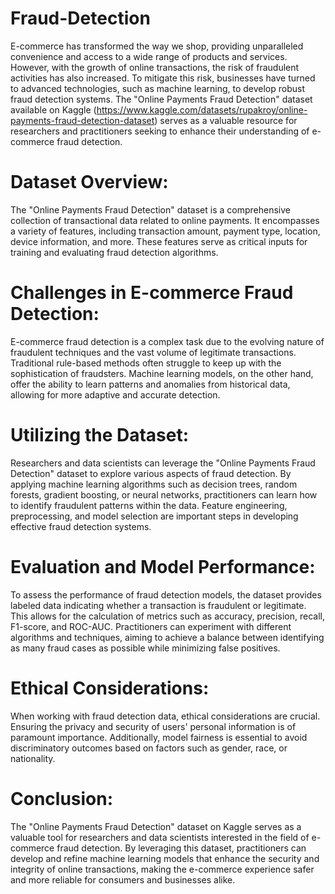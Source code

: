 # Fraud-Detection
E-commerce has transformed the way we shop, providing unparalleled convenience and access to a wide range of products and services. However, with the growth of online transactions, the risk of fraudulent activities has also increased. To mitigate this risk, businesses have turned to advanced technologies, such as machine learning, to develop robust fraud detection systems. The "Online Payments Fraud Detection" dataset available on Kaggle (https://www.kaggle.com/datasets/rupakroy/online-payments-fraud-detection-dataset) serves as a valuable resource for researchers and practitioners seeking to enhance their understanding of e-commerce fraud detection.

# Dataset Overview:
The "Online Payments Fraud Detection" dataset is a comprehensive collection of transactional data related to online payments. It encompasses a variety of features, including transaction amount, payment type, location, device information, and more. These features serve as critical inputs for training and evaluating fraud detection algorithms.

# Challenges in E-commerce Fraud Detection:
E-commerce fraud detection is a complex task due to the evolving nature of fraudulent techniques and the vast volume of legitimate transactions. Traditional rule-based methods often struggle to keep up with the sophistication of fraudsters. Machine learning models, on the other hand, offer the ability to learn patterns and anomalies from historical data, allowing for more adaptive and accurate detection.

# Utilizing the Dataset:
Researchers and data scientists can leverage the "Online Payments Fraud Detection" dataset to explore various aspects of fraud detection. By applying machine learning algorithms such as decision trees, random forests, gradient boosting, or neural networks, practitioners can learn how to identify fraudulent patterns within the data. Feature engineering, preprocessing, and model selection are important steps in developing effective fraud detection systems.

# Evaluation and Model Performance:
To assess the performance of fraud detection models, the dataset provides labeled data indicating whether a transaction is fraudulent or legitimate. This allows for the calculation of metrics such as accuracy, precision, recall, F1-score, and ROC-AUC. Practitioners can experiment with different algorithms and techniques, aiming to achieve a balance between identifying as many fraud cases as possible while minimizing false positives.

# Ethical Considerations:
When working with fraud detection data, ethical considerations are crucial. Ensuring the privacy and security of users' personal information is of paramount importance. Additionally, model fairness is essential to avoid discriminatory outcomes based on factors such as gender, race, or nationality.

# Conclusion:
The "Online Payments Fraud Detection" dataset on Kaggle serves as a valuable tool for researchers and data scientists interested in the field of e-commerce fraud detection. By leveraging this dataset, practitioners can develop and refine machine learning models that enhance the security and integrity of online transactions, making the e-commerce experience safer and more reliable for consumers and businesses alike.
